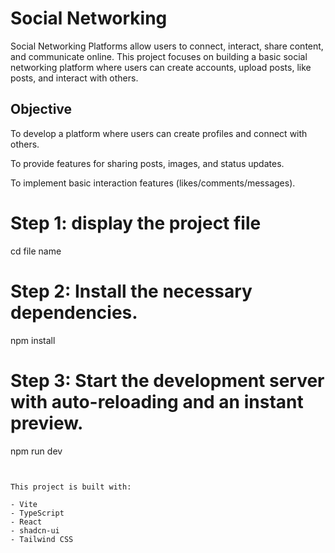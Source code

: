 # Social Networking
Social Networking Platforms allow users to connect, interact, share content, and communicate online. This project focuses on building a basic social networking platform where users can create accounts, upload posts, like posts, and interact with others.
## Objective

To develop a platform where users can create profiles and connect with others.

To provide features for sharing posts, images, and status updates.

To implement basic interaction features (likes/comments/messages).

# Step 1: display the project file
cd file name

# Step 2: Install the necessary dependencies.
npm install

# Step 3: Start the development server with auto-reloading and an instant preview.
npm run dev
```


This project is built with:

- Vite
- TypeScript
- React
- shadcn-ui
- Tailwind CSS
